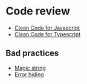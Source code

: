 # Code review

- [Clean Code for Javascript](https://github.com/ryanmcdermott/clean-code-javascript)
- [Clean Code for Typescript](https://github.com/labs42io/clean-code-typescript)

## Bad practices

- [Magic string](https://softwareengineering.stackexchange.com/a/365344)
- [Error hiding](https://en.wikipedia.org/wiki/Error_hiding)
